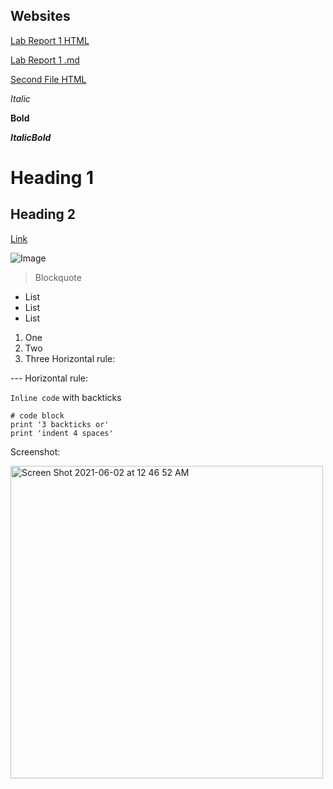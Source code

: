## Websites
[Lab Report 1 HTML](lab-report-1-week-2.html) 

[Lab Report 1 .md](https://lilianjma.github.io/lab-report-1-week-2.md)

[Second File HTML](https://lilianjma.github.io/cse15l-lab-reports/helo.html)


*Italic*

**Bold**

***ItalicBold***
# Heading 1
## Heading 2
[Link](http://a.com)

![Image](http://url/a.png)
> Blockquote	 	

* List
* List
* List

1. One
2. Two
3. Three
Horizontal rule:

---	Horizontal rule:

`Inline code` with backticks

```
# code block
print '3 backticks or'
print 'indent 4 spaces'
```

Screenshot:

<img width="500" alt="Screen Shot 2021-06-02 at 12 46 52 AM" src="https://user-images.githubusercontent.com/31358827/162327566-942f2302-ecf7-4a79-bca0-fb98d1b09e67.png">
